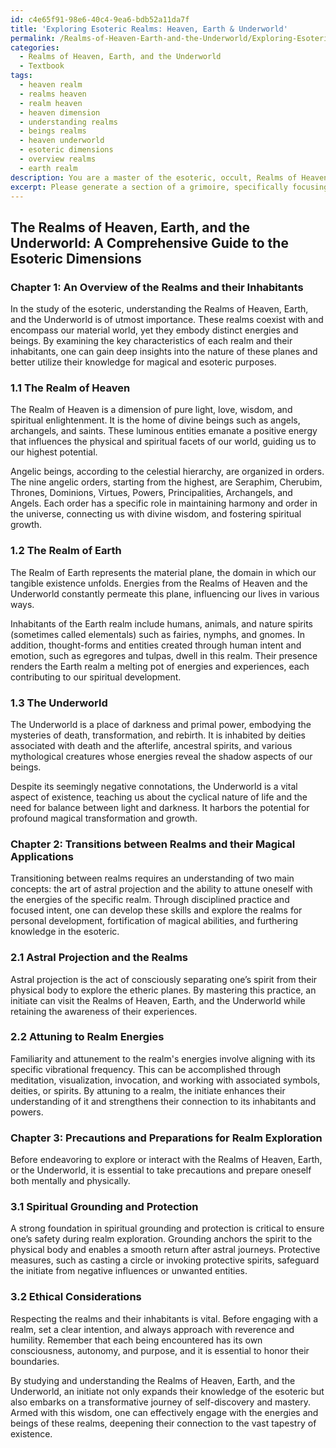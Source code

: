 ```yaml
---
id: c4e65f91-98e6-40c4-9ea6-bdb52a11da7f
title: 'Exploring Esoteric Realms: Heaven, Earth & Underworld'
permalink: /Realms-of-Heaven-Earth-and-the-Underworld/Exploring-Esoteric-Realms-Heaven-Earth-Underworld/
categories:
  - Realms of Heaven, Earth, and the Underworld
  - Textbook
tags:
  - heaven realm
  - realms heaven
  - realm heaven
  - heaven dimension
  - understanding realms
  - beings realms
  - heaven underworld
  - esoteric dimensions
  - overview realms
  - earth realm
description: You are a master of the esoteric, occult, Realms of Heaven, Earth, and the Underworld and education, you have written many textbooks on the subject in ways that provide students with rich and deep understanding of the subject. You are being asked to write textbook-like sections on a topic and you do it with full context, explainability, and reliability in accuracy to the true facts of the topic at hand, in a textbook style that a student would easily be able to learn from, in a rich, engaging, and contextual way. Always include relevant context (such as formulas and history), related concepts, and in a way that someone can gain deep insights from.
excerpt: Please generate a section of a grimoire, specifically focusing on the Realms of Heaven, Earth, and the Underworld that an initiate can study to gain rich knowledge and understanding. Include information on the key characteristics of each realm and their inhabitants, the process of transitioning between realms, and how knowledge of these realms can be used for magical and esoteric purposes. Additionally, provide insights on the required precautions and preparations an individual should take before exploring or interacting with these realms.
---
```


## The Realms of Heaven, Earth, and the Underworld: A Comprehensive Guide to the Esoteric Dimensions

### Chapter 1: An Overview of the Realms and their Inhabitants

In the study of the esoteric, understanding the Realms of Heaven, Earth, and the Underworld is of utmost importance. These realms coexist with and encompass our material world, yet they embody distinct energies and beings. By examining the key characteristics of each realm and their inhabitants, one can gain deep insights into the nature of these planes and better utilize their knowledge for magical and esoteric purposes.

### 1.1 The Realm of Heaven

The Realm of Heaven is a dimension of pure light, love, wisdom, and spiritual enlightenment. It is the home of divine beings such as angels, archangels, and saints. These luminous entities emanate a positive energy that influences the physical and spiritual facets of our world, guiding us to our highest potential.

Angelic beings, according to the celestial hierarchy, are organized in orders. The nine angelic orders, starting from the highest, are Seraphim, Cherubim, Thrones, Dominions, Virtues, Powers, Principalities, Archangels, and Angels. Each order has a specific role in maintaining harmony and order in the universe, connecting us with divine wisdom, and fostering spiritual growth.

### 1.2 The Realm of Earth

The Realm of Earth represents the material plane, the domain in which our tangible existence unfolds. Energies from the Realms of Heaven and the Underworld constantly permeate this plane, influencing our lives in various ways.

Inhabitants of the Earth realm include humans, animals, and nature spirits (sometimes called elementals) such as fairies, nymphs, and gnomes. In addition, thought-forms and entities created through human intent and emotion, such as egregores and tulpas, dwell in this realm. Their presence renders the Earth realm a melting pot of energies and experiences, each contributing to our spiritual development.

### 1.3 The Underworld

The Underworld is a place of darkness and primal power, embodying the mysteries of death, transformation, and rebirth. It is inhabited by deities associated with death and the afterlife, ancestral spirits, and various mythological creatures whose energies reveal the shadow aspects of our beings.

Despite its seemingly negative connotations, the Underworld is a vital aspect of existence, teaching us about the cyclical nature of life and the need for balance between light and darkness. It harbors the potential for profound magical transformation and growth.

### Chapter 2: Transitions between Realms and their Magical Applications

Transitioning between realms requires an understanding of two main concepts: the art of astral projection and the ability to attune oneself with the energies of the specific realm. Through disciplined practice and focused intent, one can develop these skills and explore the realms for personal development, fortification of magical abilities, and furthering knowledge in the esoteric.

### 2.1 Astral Projection and the Realms

Astral projection is the act of consciously separating one’s spirit from their physical body to explore the etheric planes. By mastering this practice, an initiate can visit the Realms of Heaven, Earth, and the Underworld while retaining the awareness of their experiences.

### 2.2 Attuning to Realm Energies

Familiarity and attunement to the realm's energies involve aligning with its specific vibrational frequency. This can be accomplished through meditation, visualization, invocation, and working with associated symbols, deities, or spirits. By attuning to a realm, the initiate enhances their understanding of it and strengthens their connection to its inhabitants and powers.

### Chapter 3: Precautions and Preparations for Realm Exploration

Before endeavoring to explore or interact with the Realms of Heaven, Earth, or the Underworld, it is essential to take precautions and prepare oneself both mentally and physically.

### 3.1 Spiritual Grounding and Protection

A strong foundation in spiritual grounding and protection is critical to ensure one’s safety during realm exploration. Grounding anchors the spirit to the physical body and enables a smooth return after astral journeys. Protective measures, such as casting a circle or invoking protective spirits, safeguard the initiate from negative influences or unwanted entities.

### 3.2 Ethical Considerations

Respecting the realms and their inhabitants is vital. Before engaging with a realm, set a clear intention, and always approach with reverence and humility. Remember that each being encountered has its own consciousness, autonomy, and purpose, and it is essential to honor their boundaries.

By studying and understanding the Realms of Heaven, Earth, and the Underworld, an initiate not only expands their knowledge of the esoteric but also embarks on a transformative journey of self-discovery and mastery. Armed with this wisdom, one can effectively engage with the energies and beings of these realms, deepening their connection to the vast tapestry of existence.
